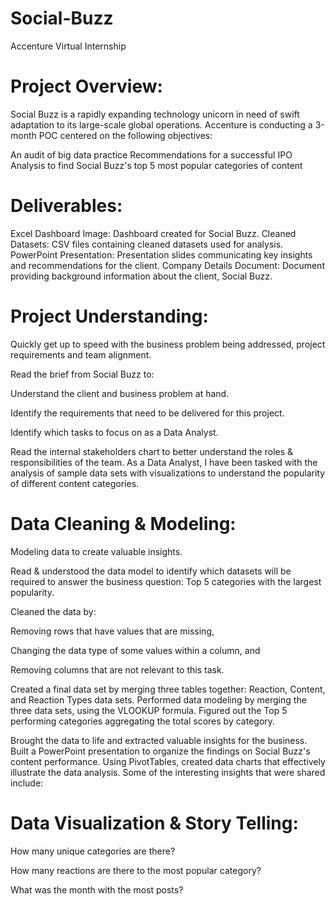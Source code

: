 # Social-Buzz
Accenture Virtual Internship

# Project Overview:

Social Buzz is a rapidly expanding technology unicorn in need of swift adaptation to its large-scale global operations. Accenture is conducting a 3-month POC centered on the following objectives:

An audit of big data practice
Recommendations for a successful IPO
Analysis to find Social Buzz's top 5 most popular categories of content

# Deliverables:

Excel Dashboard Image: Dashboard created for Social Buzz.
Cleaned Datasets: CSV files containing cleaned datasets used for analysis.
PowerPoint Presentation: Presentation slides communicating key insights and recommendations for the client.
Company Details Document: Document providing background information about the client, Social Buzz.

# Project Understanding:

Quickly get up to speed with the business problem being addressed, project requirements and team alignment.

Read the brief from Social Buzz to:

Understand the client and business problem at hand.

Identify the requirements that need to be delivered for this project.

Identify which tasks to focus on as a Data Analyst.

Read the internal stakeholders chart to better understand the roles & responsibilities of the team. As a Data Analyst, I have been tasked with the analysis of sample data sets with visualizations to understand the popularity of different content categories.

# Data Cleaning & Modeling:

Modeling data to create valuable insights.

Read & understood the data model to identify which datasets will be required to answer the business question: Top 5 categories with the largest popularity.

Cleaned the data by:

Removing rows that have values that are missing,

Changing the data type of some values within a column, and

Removing columns that are not relevant to this task.

Created a final data set by merging three tables together: Reaction, Content, and Reaction Types data sets. Performed data modeling by merging the three data sets, using the VLOOKUP formula. Figured out the Top 5 performing categories aggregating the total scores by category.

Brought the data to life and extracted valuable insights for the business. Built a PowerPoint presentation to organize the findings on Social Buzz's content performance. Using PivotTables, created data charts that effectively illustrate the data analysis. Some of the interesting insights that were shared include:

# Data Visualization & Story Telling:

How many unique categories are there?

How many reactions are there to the most popular category?

What was the month with the most posts?
